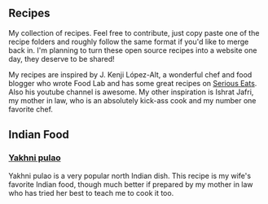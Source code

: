 Recipes
-------

My collection of recipes. Feel free to contribute, just copy paste one of the recipe folders and roughly follow the same format if you'd like to merge back in. I'm planning to turn these open source recipes into a website one day, they deserve to be shared!

My recipes are inspired by J. Kenji López-Alt, a wonderful chef and food blogger who wrote Food Lab and has some great recipes on [Serious Eats](https://www.seriouseats.com/editors/j-kenji-lopez-alt). Also his youtube channel is awesome. My other inspiration is Ishrat Jafri, my mother in law, who is an absolutely kick-ass cook and my number one favorite chef.

Indian Food
-----------

### [Yakhni pulao](indian/yakhni-pulao)
Yakhni pulao is a very popular north Indian dish. This recipe is my wife's favorite Indian food, though much better if prepared by my mother in law who has tried her best to teach me to cook it too.